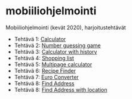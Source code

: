 # mobiiliohjelmointi

Mobiiliohjelmointi (kevät 2020), harjoitustehtävät

- Tehtävä 1: [Calculator](/calculator/App.js)
- Tehtävä 2: [Number guessing game](/number/App.js)
- Tehtävä 3: [Calculator with history](/calchistory/App.js)
- Tehtävä 4: [Shopping list](/shoppinglist/App.js)
- Tehtävä 5: [Multipage calculator](/calcpages/App.js)
- Tehtävä 6: [Recipe Finder](/recipefinder/App.js)
- Tehtävä 7: [Euro Converter](/euro/App.js)
- Tehtävä 8: [Find Address](/findaddress/App.js)
- Tehtävä 8: [Find Address with location](/addresswithlocation/App.js)
